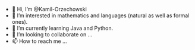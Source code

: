 - 👋 Hi, I’m @Kamil-Orzechowski
- 👀 I’m interested in mathematics and languages (natural as well as formal ones).
- 🌱 I’m currently learning Java and Python.
- 💞️ I’m looking to collaborate on ...
- 📫 How to reach me ...

<!---
Kamil-Orzechowski/Kamil-Orzechowski is a ✨ special ✨ repository because its `README.md` (this file) appears on your GitHub profile.
You can click the Preview link to take a look at your changes.
--->
